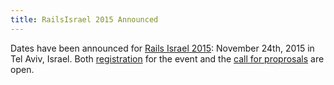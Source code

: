 ```yaml
---
title: RailsIsrael 2015 Announced
---
```


Dates have been announced for [Rails Israel 2015][s]: November 24th, 2015 in Tel
Aviv, Israel. Both [registration][reg] for the event and the [call for
proprosals][cfp] are open.

[s]: https://railsisrael2015.events.co.il
[reg]: https://railsisrael2015.events.co.il/store/orders/new
[cfp]: https://devcontlv.wufoo.com/forms/rails-israel-2015-call-for-talks/
